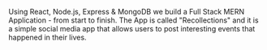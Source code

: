 Using React, Node.js, Express & MongoDB we build a Full Stack MERN Application - from start to finish. The App is called "Recollections" and it is a simple social media app that allows users to post interesting events that happened in their lives.
